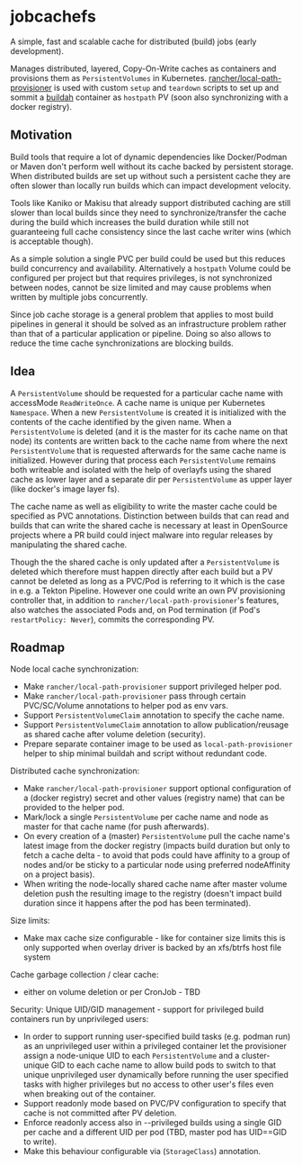 # jobcachefs

A simple, fast and scalable cache for distributed (build) jobs (early development).  

Manages distributed, layered, Copy-On-Write caches as containers
and provisions them as `PersistentVolumes` in Kubernetes.
[rancher/local-path-provisioner](https://github.com/rancher/local-path-provisioner)
is used with custom `setup` and `teardown` scripts to set up and sommit
a [buildah](https://github.com/containers/buildah) container as `hostpath` PV
(soon also synchronizing with a docker registry).

## Motivation

Build tools that require a lot of dynamic dependencies like Docker/Podman or
Maven don't perform well without its cache backed by persistent storage.
When distributed builds are set up without such a persistent cache
they are often slower than locally run builds which can impact development
velocity.  

Tools like Kaniko or Makisu that already support distributed caching are still
slower than local builds since they need to synchronize/transfer the cache
during the build which increases the build duration while still not guaranteeing
full cache consistency since the last cache writer wins (which is acceptable though).  

As a simple solution a single PVC per build could be used but this reduces build concurrency and availability.
Alternatively a `hostpath` Volume could be configured per project but that requires privileges,
is not synchronized between nodes, cannot be size limited and may cause problems
when written by multiple jobs concurrently.  

Since job cache storage is a general problem that applies to most build
pipelines in general it should be solved as an infrastructure problem rather
than that of a particular application or pipeline.
Doing so also allows to reduce the time cache synchronizations are blocking builds.

## Idea

A `PersistentVolume` should be requested for a particular cache name with accessMode `ReadWriteOnce`.
A cache name is unique per Kubernetes `Namespace`.
When a new `PersistentVolume` is created it is initialized with the contents
of the cache identified by the given name.
When a `PersistentVolume` is deleted (and it is the master for its cache name on that node)
its contents are written back to the cache name from where the next `PersistentVolume`
that is requested afterwards for the same cache name is initialized.
However during that process each `PersistentVolume` remains both writeable
and isolated with the help of overlayfs using the shared cache as lower layer
and a separate dir per `PersistentVolume` as upper layer (like docker's image layer fs).  

The cache name as well as eligibility to write the master cache could be
specified as PVC annotations. Distinction between builds that can read and
builds that can write the shared cache is necessary at least in OpenSource
projects where a PR build could inject malware into regular releases
by manipulating the shared cache.  

Though the the shared cache is only updated after a `PersistentVolume` is
deleted which therefore must happen directly after each build but a PV cannot
be deleted as long as a PVC/Pod is referring to it which is the case in e.g. a
Tekton Pipeline.
However one could write an own PV provisioning controller that,
in addition to `rancher/local-path-provisioner`'s features, also watches the
associated Pods and, on Pod termination (if Pod's `restartPolicy: Never`), commits the corresponding PV.

## Roadmap

Node local cache synchronization:
* Make `rancher/local-path-provisioner` support privileged helper pod.
* Make `rancher/local-path-provisioner` pass through certain PVC/SC/Volume annotations to helper pod as env vars.
* Support `PersistentVolumeClaim` annotation to specify the cache name.
* Support `PersistentVolumeClaim` annotation to allow publication/reusage as shared cache after volume deletion (security).
* Prepare separate container image to be used as `local-path-provisioner` helper to ship minimal buildah and script without redundant code.

Distributed cache synchronization:
* Make `rancher/local-path-provisioner` support optional configuration of a (docker registry) secret and other values (registry name) that can be provided to the helper pod.
* Mark/lock a single `PersistentVolume` per cache name and node as master for that cache name (for push afterwards).
* On every creation of a (master) `PersistentVolume` pull the cache name's latest image from the docker registry (impacts build duration but only to fetch a cache delta - to avoid that pods could have affinity to a group of nodes and/or be sticky to a particular node using preferred nodeAffinity on a project basis).
* When writing the node-locally shared cache name after master volume deletion
  push the resulting image to the registry
  (doesn't impact build duration since it happens after the pod has been terminated).

Size limits:
* Make max cache size configurable - like for container size limits this is only supported when overlay driver is backed by an xfs/btrfs host file system

Cache garbage collection / clear cache:
- either on volume deletion or per CronJob - TBD

Security: Unique UID/GID management - support for privileged build containers run by unprivileged users:
* In order to support running user-specified build tasks (e.g. podman run) as an unprivileged user within a privileged container
  let the provisioner assign a node-unique UID to each `PersistentVolume` and a cluster-unique GID to each cache name
  to allow build pods to switch to that unique unprivileged user dynamically
  before running the user specified tasks with higher privileges but no access
  to other user's files even when breaking out of the container.
* Support readonly mode based on PVC/PV configuration to specify that cache is not committed after PV deletion.
* Enforce readonly access also in --privileged builds using a single GID per cache and a different UID per pod (TBD, master pod has UID==GID to write).
* Make this behaviour configurable via (`StorageClass`) annotation.
